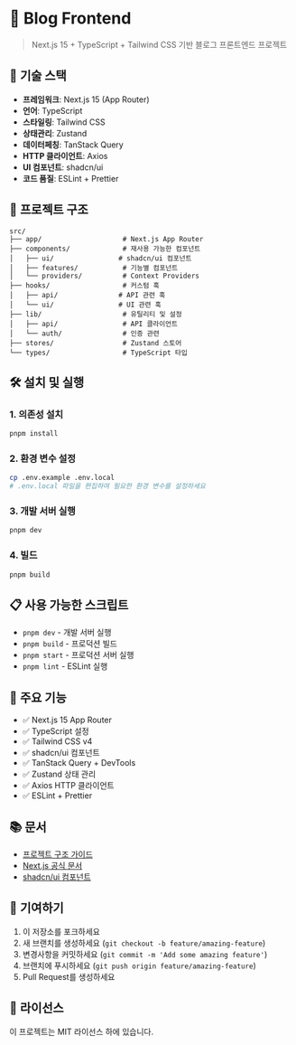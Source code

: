 # 📁 Blog Frontend

> Next.js 15 + TypeScript + Tailwind CSS 기반 블로그 프론트엔드 프로젝트

## 🚀 기술 스택

- **프레임워크**: Next.js 15 (App Router)
- **언어**: TypeScript
- **스타일링**: Tailwind CSS
- **상태관리**: Zustand
- **데이터페칭**: TanStack Query
- **HTTP 클라이언트**: Axios
- **UI 컴포넌트**: shadcn/ui
- **코드 품질**: ESLint + Prettier

## 📂 프로젝트 구조

```
src/
├── app/                    # Next.js App Router
├── components/             # 재사용 가능한 컴포넌트
│   ├── ui/                # shadcn/ui 컴포넌트
│   ├── features/           # 기능별 컴포넌트
│   └── providers/          # Context Providers
├── hooks/                  # 커스텀 훅
│   ├── api/               # API 관련 훅
│   └── ui/                # UI 관련 훅
├── lib/                    # 유틸리티 및 설정
│   ├── api/                # API 클라이언트
│   └── auth/               # 인증 관련
├── stores/                 # Zustand 스토어
└── types/                  # TypeScript 타입
```

## 🛠️ 설치 및 실행

### 1. 의존성 설치
```bash
pnpm install
```

### 2. 환경 변수 설정
```bash
cp .env.example .env.local
# .env.local 파일을 편집하여 필요한 환경 변수를 설정하세요
```

### 3. 개발 서버 실행
```bash
pnpm dev
```

### 4. 빌드
```bash
pnpm build
```

## 📋 사용 가능한 스크립트

- `pnpm dev` - 개발 서버 실행
- `pnpm build` - 프로덕션 빌드
- `pnpm start` - 프로덕션 서버 실행
- `pnpm lint` - ESLint 실행

## 🎯 주요 기능

- ✅ Next.js 15 App Router
- ✅ TypeScript 설정
- ✅ Tailwind CSS v4
- ✅ shadcn/ui 컴포넌트
- ✅ TanStack Query + DevTools
- ✅ Zustand 상태 관리
- ✅ Axios HTTP 클라이언트
- ✅ ESLint + Prettier

## 📚 문서

- [프로젝트 구조 가이드](./PROJECT_STRUCTURE.md)
- [Next.js 공식 문서](https://nextjs.org/docs)
- [shadcn/ui 컴포넌트](https://ui.shadcn.com/)

## 🤝 기여하기

1. 이 저장소를 포크하세요
2. 새 브랜치를 생성하세요 (`git checkout -b feature/amazing-feature`)
3. 변경사항을 커밋하세요 (`git commit -m 'Add some amazing feature'`)
4. 브랜치에 푸시하세요 (`git push origin feature/amazing-feature`)
5. Pull Request를 생성하세요

## 📄 라이선스

이 프로젝트는 MIT 라이선스 하에 있습니다.